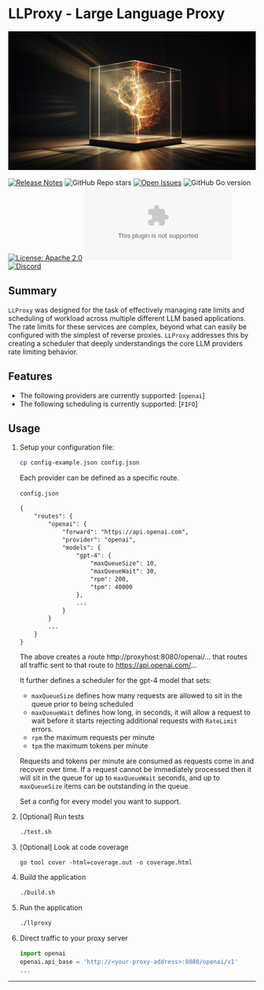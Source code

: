 # LLProxy - Large Language Proxy
![LLProxy](img/splash.png)


[![Release Notes](https://img.shields.io/github/release/definitive-io/llproxy)](https://github.com/definitive-io/llproxy/releases)
![GitHub Repo stars](https://img.shields.io/github/stars/definitive-io/LLProxy?style=social)
[![Open Issues](https://img.shields.io/github/issues-raw/definitive-io/llproxy)](https://github.com/definitive-io/llproxy/issues)
![GitHub Go version](https://img.shields.io/github/go-mod/go-version/definitive-io/llproxy?color=green)
[![License: Apache 2.0](https://img.shields.io/github/license/definitive-io/llproxy)](https://opensource.org/licenses/Apache-2-0)
[![Twitter](https://img.shields.io/twitter/url/https/twitter.com?style=social&label=Follow%20%40DefinitiveIO)](https://twitter.com/definitiveio)
[![Discord](https://dcbadge.vercel.app/api/server/CPJJfq87Vx?compact=true&style=flat)](https://discord.gg/CPJJfq87Vx)


## Summary
`LLProxy` was designed for the task of effectively managing rate limits and scheduling of workload across multiple different LLM based applications.  The rate limits for these services are complex, beyond what can easily be configured with the simplest of reverse proxies.  `LLProxy` addresses this by creating a scheduler that deeply understandings the core LLM providers rate limiting behavior.

## Features
* The following providers are currently supported: [`openai`]
* The following scheduling is currently supported: [`FIFO`]


## Usage

1. Setup your configuration file:

    ```bash
    cp config-example.json config.json
    ```

    Each provider can be defined as a specific route.
    
    `config.json`
    ```
    {
        "routes": {
            "openai": {
                "forward": "https://api.openai.com",
                "provider": "openai",
                "models": {
                    "gpt-4": {
                        "maxQueueSize": 10,
                        "maxQueueWait": 30,
                        "rpm": 200,
                        "tpm": 40000
                    },
                    ...
                }
            }
            ...
        }
    }
    ```
    The above creates a route http://proxyhost:8080/openai/... that routes all traffic sent to that route to https://api.openai.com/...

    It further defines a scheduler for the gpt-4 model that sets:
    * `maxQueueSize` defines how many requests are allowed to sit in the queue prior to being scheduled
    * `maxQueueWait` defines how long, in seconds, it will allow a request to wait before it starts rejecting additional requests with `RateLimit` errors.
    * `rpm` the maximum requests per minute
    * `tpm` the maximum tokens per minute

    Requests and tokens per minute are consumed as requests come in and recover over time.  If a request cannot be immediately processed then it will sit in the queue for up to `maxQueueWait` seconds, and up to `maxQueueSize` items can be outstanding in the queue.

    Set a config for every model you want to support.

1. [Optional] Run tests

    ```sh
    ./test.sh
    ```

1. [Optional] Look at code coverage
   
    ```
    go tool cover -html=coverage.out -o coverage.html
    ``` 

1. Build the application

    ```sh
    ./build.sh
    ```

1. Run the application

    ```sh
    ./llproxy
    ```

1. Direct traffic to your proxy server

    ```python
    import openai
    openai.api_base = 'http://<your-proxy-address>:8080/openai/v1'
    ...
    ```

----
